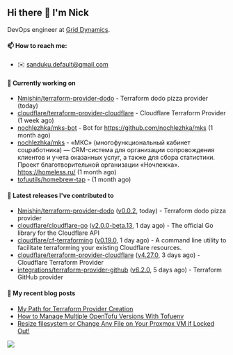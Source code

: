 ## Hi there 👋 I'm Nick

DevOps engineer at [Grid Dynamics](https://www.griddynamics.com/).

#### 📫 How to reach me:

- ✉️ sanduku.default@gmail.com

#### 👷 Currently working on


- [Nmishin/terraform-provider-dodo](https://github.com/Nmishin/terraform-provider-dodo) - Terraform dodo pizza provider (today)
- [cloudflare/terraform-provider-cloudflare](https://github.com/cloudflare/terraform-provider-cloudflare) - Cloudflare Terraform Provider (1 week ago)
- [nochlezhka/mks-bot](https://github.com/nochlezhka/mks-bot) - Bot for https://github.com/nochlezhka/mks (1 month ago)
- [nochlezhka/mks](https://github.com/nochlezhka/mks) - «МКС» (многофункциональный кабинет соцработника) — CRM-система для организации сопровождения клиентов и учета оказанных услуг, а также для сбора статистики. Проект благотворительной организации «Ночлежка». https://homeless.ru/ (1 month ago)
- [tofuutils/homebrew-tap](https://github.com/tofuutils/homebrew-tap) -  (1 month ago)

#### 🔭 Latest releases I've contributed to

- [Nmishin/terraform-provider-dodo](https://github.com/Nmishin/terraform-provider-dodo) ([v0.0.2](https://github.com/Nmishin/terraform-provider-dodo/releases/tag/v0.0.2), today) - Terraform dodo pizza provider
- [cloudflare/cloudflare-go](https://github.com/cloudflare/cloudflare-go) ([v2.0.0-beta.13](https://github.com/cloudflare/cloudflare-go/releases/tag/v2.0.0-beta.13), 1 day ago) - The official Go library for the Cloudflare API
- [cloudflare/cf-terraforming](https://github.com/cloudflare/cf-terraforming) ([v0.19.0](https://github.com/cloudflare/cf-terraforming/releases/tag/v0.19.0), 1 day ago) - A command line utility to facilitate terraforming your existing Cloudflare resources.
- [cloudflare/terraform-provider-cloudflare](https://github.com/cloudflare/terraform-provider-cloudflare) ([v4.27.0](https://github.com/cloudflare/terraform-provider-cloudflare/releases/tag/v4.27.0), 3 days ago) - Cloudflare Terraform Provider
- [integrations/terraform-provider-github](https://github.com/integrations/terraform-provider-github) ([v6.2.0](https://github.com/integrations/terraform-provider-github/releases/tag/v6.2.0), 5 days ago) - Terraform GitHub provider

#### 📜 My recent blog posts
- [My Path for Terraform Provider Creation](https://hackernoon.com/my-path-for-terraform-provider-creation)
- [How to Manage Multiple OpenTofu Versions With Tofuenv](https://hackernoon.com/how-to-manage-multiple-opentofu-versions-with-tofuenv)
- [Resize filesystem or Change Any File on Your Proxmox VM if Locked Out!](https://hackernoon.com/resize-filesystem-or-change-any-file-on-your-proxmox-vm-if-locked-out)

![](https://komarev.com/ghpvc/?username=Nmishin&color=green)
